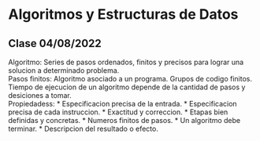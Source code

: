 # Algoritmos y Estructuras de Datos
## Clase 04/08/2022
Algoritmo: Series de pasos ordenados, finitos y precisos para lograr una solucion a determinado problema.<br>
Pasos finitos: Algoritmo asociado a un programa. Grupos de codigo finitos.<br>
Tiempo de ejecucion de un algoritmo depende de la cantidad de pasos y desiciones a tomar.<br>
Propiedadess:
    * Especificacion precisa de la entrada.
    * Especificacion precisa de cada instruccion.
    * Exactitud y correccion.
    * Etapas bien definidas y concretas.
    * Numeros finitos de pasos.
    * Un algoritmo debe terminar.
    * Descripcion del resultado o efecto.

